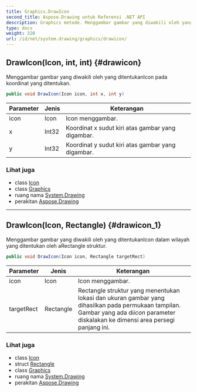 ```yaml
---
title: Graphics.DrawIcon
second_title: Aspose.Drawing untuk Referensi .NET API
description: Graphics metode. Menggambar gambar yang diwakili oleh yang ditentukanIcon pada koordinat yang ditentukan.
type: docs
weight: 320
url: /id/net/system.drawing/graphics/drawicon/
---
```

## DrawIcon(Icon, int, int) {#drawicon}

Menggambar gambar yang diwakili oleh yang ditentukanIcon pada koordinat yang ditentukan.

```csharp
public void DrawIcon(Icon icon, int x, int y)
```

| Parameter | Jenis | Keterangan |
| --- | --- | --- |
| icon | Icon | Icon menggambar. |
| x | Int32 | Koordinat x sudut kiri atas gambar yang digambar. |
| y | Int32 | Koordinat y sudut kiri atas gambar yang digambar. |

### Lihat juga

* class [Icon](../../icon/)
* class [Graphics](../)
* ruang nama [System.Drawing](../../graphics/)
* perakitan [Aspose.Drawing](../../../)

---

## DrawIcon(Icon, Rectangle) {#drawicon_1}

Menggambar gambar yang diwakili oleh yang ditentukanIcon dalam wilayah yang ditentukan oleh aRectangle struktur.

```csharp
public void DrawIcon(Icon icon, Rectangle targetRect)
```

| Parameter | Jenis | Keterangan |
| --- | --- | --- |
| icon | Icon | Icon menggambar. |
| targetRect | Rectangle | Rectangle struktur yang menentukan lokasi dan ukuran gambar yang dihasilkan pada permukaan tampilan. Gambar yang ada di*icon* parameter diskalakan ke dimensi area persegi panjang ini. |

### Lihat juga

* class [Icon](../../icon/)
* struct [Rectangle](../../rectangle/)
* class [Graphics](../)
* ruang nama [System.Drawing](../../graphics/)
* perakitan [Aspose.Drawing](../../../)


